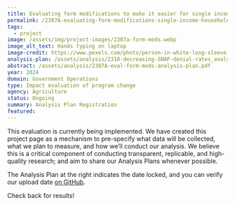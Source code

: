 ```yaml
---
title: Evaluating form modifications to make it easier for single income households to report income on benefits applications
permalink: /2307A-evaluating-form-modifications-single-income-households/
tags: 
  - project
image: /assets/img/project-images/2307a-form-mods.webp
image_alt_text: Hands typing on laptop
image-credit: https://www.pexels.com/photo/person-in-white-long-sleeve-shirt-using-macbook-pro-5076517/
analysis-plan: /assets/analysis/2310-decreasing-SNAP-denial-rates_analysis-plan.pdf
abstract: /assets/analysis/2307A-eval-form-mods-analysis-plan.pdf
year: 2024  
domain: Government Operations
type: Impact evaluation of program change
agency: Agriculture
status: Ongoing
summary: Analysis Plan Registration
featured: 
---
```

This evaluation is currently being implemented. We have created this project page as a mechanism to pre-specify what data will be collected, what we plan to measure, and how we’ll conduct our analysis. We believe this is a critical component of conducting transparent, replicable, and high-quality research; and aim to share our Analysis Plans whenever possible.

The Analysis Plan at the right indicates the date locked, and you can verify our upload date <a class="usa-link usa-link--external" href="https://github.com/gsa-oes/office-of-evaluation-sciences/commits/master/assets/analysis/2310-decreasing-SNAP-denial-rates_analysis-plan.pdf">on GitHub</a>. 
 
Check back for results!
